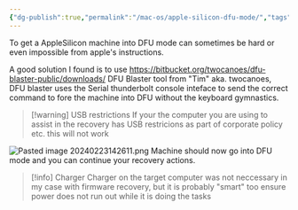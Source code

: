 ```yaml
---
{"dg-publish":true,"permalink":"/mac-os/apple-silicon-dfu-mode/","tags":["public","macos"],"noteIcon":"1","created":"2024-08-03T14:55:34.713+02:00","updated":"2024-02-23T14:27:22.000+01:00"}
---
```


To get a AppleSilicon machine into DFU mode can sometimes be hard or even impossible from apple's instructions.

A good solution I found is to use https://bitbucket.org/twocanoes/dfu-blaster-public/downloads/ DFU Blaster tool from "Tim" aka. twocanoes,
DFU blaster uses the Serial thunderbolt console inteface to send the correct command to fore the machine into DFU without the keyboard gymnastics.

> [!warning] USB restrictions
>If your the computer you are using to assist in the recovery has USB restricions as part of corporate policy etc. this will not work

![Pasted image 20240223142611.png](/img/user/MacOS/attachments/Pasted%20image%2020240223142611.png)
Machine should now go into DFU mode and you can continue your recovery actions.


> [!info] Charger
> Charger on the target computer was not neccessary in my case with firmware recovery, but it is probably "smart" too ensure power does not run out while it is doing the tasks

